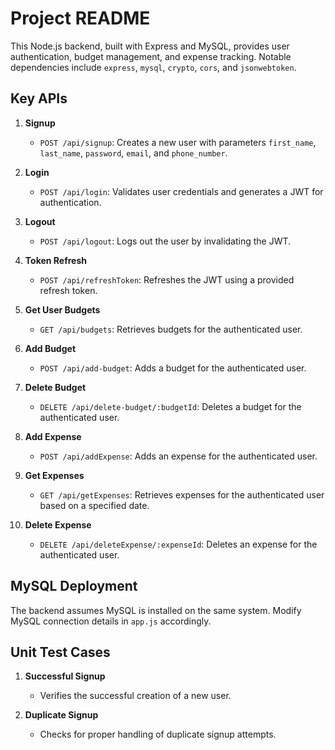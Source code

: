# Project README

This Node.js backend, built with Express and MySQL, provides user authentication, budget management, and expense tracking. Notable dependencies include `express`, `mysql`, `crypto`, `cors`, and `jsonwebtoken`.

## Key APIs

1. **Signup**
   - `POST /api/signup`: Creates a new user with parameters `first_name`, `last_name`, `password`, `email`, and `phone_number`.

2. **Login**
   - `POST /api/login`: Validates user credentials and generates a JWT for authentication.

3. **Logout**
   - `POST /api/logout`: Logs out the user by invalidating the JWT.

4. **Token Refresh**
   - `POST /api/refreshToken`: Refreshes the JWT using a provided refresh token.

5. **Get User Budgets**
   - `GET /api/budgets`: Retrieves budgets for the authenticated user.

6. **Add Budget**
   - `POST /api/add-budget`: Adds a budget for the authenticated user.

7. **Delete Budget**
   - `DELETE /api/delete-budget/:budgetId`: Deletes a budget for the authenticated user.

8. **Add Expense**
   - `POST /api/addExpense`: Adds an expense for the authenticated user.

9. **Get Expenses**
   - `GET /api/getExpenses`: Retrieves expenses for the authenticated user based on a specified date.

10. **Delete Expense**
    - `DELETE /api/deleteExpense/:expenseId`: Deletes an expense for the authenticated user.

## MySQL Deployment
The backend assumes MySQL is installed on the same system. Modify MySQL connection details in `app.js` accordingly.

## Unit Test Cases
1. **Successful Signup**
   - Verifies the successful creation of a new user.

2. **Duplicate Signup**
   - Checks for proper handling of duplicate signup attempts.

